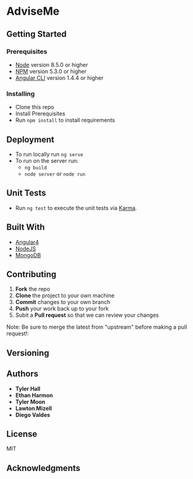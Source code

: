 # AdviseMe

## Getting Started

### Prerequisites
* [Node](https://nodejs.org/en/) version 8.5.0 or higher
* [NPM](https://www.npmjs.com/) version 5.3.0 or higher
* [Angular CLI](https://cli.angular.io/) version 1.4.4 or higher

### Installing
* Clone this repo
* Install Prerequisites
* Run ```npm install``` to install requirements

## Deployment
* To run locally run ```ng serve```
* To run on the server run:
  - ```ng build```
  - ```node server``` or ```node run```
## Unit Tests
* Run ```ng test``` to execute the unit tests via [Karma](https://karma-runner.github.io).

## Built With
* [Angular4](https://angular.io/)
* [NodeJS](https://nodejs.org/en/)
* [MongoDB](https://www.mongodb.com/)

## Contributing
1. **Fork** the repo 
2. **Clone** the project to your own machine
3. **Commit** changes to your own branch
4. **Push** your work back up to your fork
5. Subit a **Pull request** so that we can review your changes

Note: Be sure to merge the latest from "upstream" before making a pull request!:
## Versioning

## Authors

* **Tyler Hall**
* **Ethan Harmon**
* **Tyler Moon**
* **Lawton Mizell**
* **Diego Valdes**

## License
MIT

## Acknowledgments


